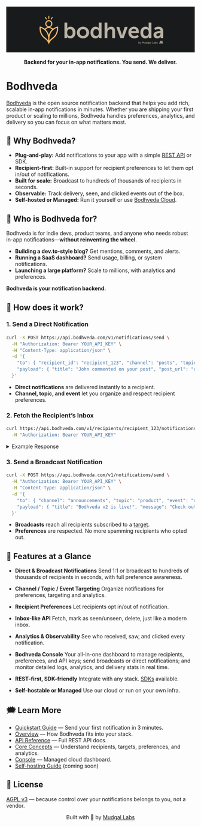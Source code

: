 <p align="center">
  <img src="./.github/screenshots/banner.png" alt="Bodhveda banner" />
</p>

<p align="center"><strong>Backend for your in-app notifications. You send. We deliver.</strong></p>

# Bodhveda

[Bodhveda](https://bodhveda.com) is the open source notification backend that helps you add rich, scalable in-app notifications in minutes. Whether you are shipping your first product or scaling to millions, Bodhveda handles preferences, analytics, and delivery so you can focus on what matters most.

## 🌟 Why Bodhveda?

-   **Plug-and-play:** Add notifications to your app with a simple [REST API](docs/api-reference.md) or SDK.
-   **Recipient-first:** Built-in support for recipient preferences to let them opt in/out of notifications.
-   **Built for scale:** Broadcast to hundreds of thousands of recipients in seconds.
-   **Observable:** Track delivery, seen, and clicked events out of the box.
-   **Self-hosted or Managed:** Run it yourself or use [Bodhveda Cloud](https://bodhveda.com/).

## 🧠 Who is Bodhveda for?

Bodhveda is for indie devs, product teams, and anyone who needs robust in-app notifications—**without reinventing the wheel**.

-   **Building a dev.to-style blog?** Get mentions, comments, and alerts.
-   **Running a SaaS dashboard?** Send usage, billing, or system notifications.
-   **Launching a large platform?** Scale to millions, with analytics and preferences.

**Bodhveda is your notification backend.**

## 🚀 How does it work?

### 1. **Send a Direct Notification**

```bash
curl -X POST https://api.bodhveda.com/v1/notifications/send \
  -H "Authorization: Bearer YOUR_API_KEY" \
  -H "Content-Type: application/json" \
  -d '{
    "to": { "recipient_id": "recipient_123", "channel": "posts", "topic": "post_id_123", "event": "new_comment" },
    "payload": { "title": "John commented on your post", "post_url": "url_to_post" }
  }'
```

-   **Direct notifications** are delivered instantly to a recipient.
-   **Channel, topic, and event** let you organize and respect recipient preferences.

### 2. **Fetch the Recipient’s Inbox**

```bash
curl https://api.bodhveda.com/v1/recipients/recipient_123/notifications \
  -H "Authorization: Bearer YOUR_API_KEY"
```

<details><summary>Example Response</summary>

```json
[
    {
        "id": 42069,
        "recipient_id": "recipient_123",
        "payload": {
            "title": "John commented on your post",
            "post_url": "url_to_post"
        },
        "broadcast_id": null,
        "channel": "posts",
        "topic": "post_id_123",
        "event": "new_comment",
        "seen": false,
        "clicked": false,
        "created_at": "2025-08-09T13:51:38.671616+05:30",
        "updated_at": "2025-08-09T13:51:38.671616+05:30"
    }
]
```

</details>

### 3. **Send a Broadcast Notification**

```bash
curl -X POST https://api.bodhveda.com/v1/notifications/send \
  -H "Authorization: Bearer YOUR_API_KEY" \
  -H "Content-Type: application/json" \
  -d '{
    "to": { "channel": "announcements", "topic": "product", "event": "new_feature" },
    "payload": { "title": "Bodhveda v2 is live!", "message": "Check out what is new in our latest release." }
  }'
```

-   **Broadcasts** reach all recipients subscribed to a [target](docs/core-concepts.md#notification-targeting).
-   **Preferences** are respected. No more spamming recipients who opted out.

## 🧩 Features at a Glance

-   **Direct & Broadcast Notifications**
    Send 1:1 or broadcast to hundreds of thousands of recipients in seconds, with full preference awareness.

-   **Channel / Topic / Event Targeting**
    Organize notifications for preferences, targeting and analytics.

-   **Recipient Preferences**
    Let recipients opt in/out of notification.

-   **Inbox-like API**
    Fetch, mark as seen/unseen, delete, just like a modern inbox.

-   **Analytics & Observability**
    See who received, saw, and clicked every notification.

<!-- -   **Logs Explorer**
    Inspect delivery attempts, failures, and system logs. -->

-   **Bodhveda Console**
    Your all-in-one dashboard to manage recipients, preferences, and API keys; send broadcasts or direct notifications; and monitor detailed logs, analytics, and delivery stats in real time.

-   **REST-first, SDK-friendly**
    Integrate with any stack. [SDKs](docs/api-reference.md#sdk) available.

-   **Self-hostable or Managed**
    Use our cloud or run on your own infra.

## 🗯 Learn More

-   [Quickstart Guide](docs/quickstart.md) — Send your first notification in 3 minutes.
-   [Overview](docs/overview.md) — How Bodhveda fits into your stack.
-   [API Reference](docs/api-reference.md) — Full REST API docs.
-   [Core Concepts](docs/core-concepts.md) — Understand recipients, targets, preferences, and analytics.
-   [Console](https://console.bodhveda.com) — Managed cloud dashboard.
-   [Self-hosting Guide](docs/self-host.md) (coming soon)

## 📜 License

[AGPL v3](LICENSE) — because control over your notifications belongs to you, not a vendor.

<p align="center">
  Built with 💙 by <a href="https://mudgallabs.com" target="_blank">Mudgal Labs</a>
</p>
